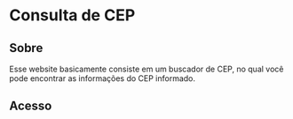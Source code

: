 <h1>Consulta de CEP</h1>
<h2>Sobre</h2>
<p>Esse website basicamente consiste em um buscador de CEP, no qual você pode encontrar as informações do CEP informado.</p>
<h2>Acesso</h2>
